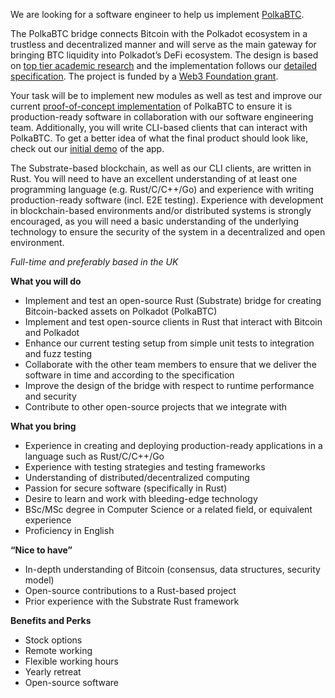 
We are looking for a software engineer to help us implement [PolkaBTC](https://medium.com/interlay/bitcoin-on-polkadot-proof-of-concept-for-trustless-bridge-shipped-6fb8e549bef0). 

The PolkaBTC bridge connects Bitcoin with the Polkadot ecosystem in a trustless and decentralized manner and will serve as the main gateway for bringing BTC liquidity into Polkadot’s DeFi ecosystem. The design is based on [top tier academic research](https://eprint.iacr.org/2018/643) and the implementation follows our [detailed specification](https://interlay.gitlab.io/polkabtc-spec/index.html). The project is funded by a [Web3 Foundation grant](https://web3.foundation/).

Your task will be to implement new modules as well as test and improve our current [proof-of-concept implementation](https://gitlab.com/interlay/btc-parachain) of PolkaBTC to ensure it is production-ready software in collaboration with our software engineering team. Additionally, you will write CLI-based clients that can interact with PolkaBTC. To get a better idea of what the final product should look like, check out our [initial demo](https://www.crowdcast.io/e/polkadefi-conference) of the app.

The Substrate-based blockchain, as well as our CLI clients, are written in Rust. You will need to have an excellent understanding of at least one programming language (e.g. Rust/C/C++/Go) and experience with writing production-ready software (incl. E2E testing). Experience with development in blockchain-based environments and/or distributed systems is strongly encouraged, as you will need a basic understanding of the underlying technology to ensure the security of the system in a decentralized and open environment.

*Full-time and preferably based in the UK*

**What you will do**

- Implement and test an open-source Rust (Substrate) bridge for creating Bitcoin-backed assets on Polkadot (PolkaBTC)
- Implement and test open-source clients in Rust that interact with Bitcoin and Polkadot
- Enhance our current testing setup from simple unit tests to integration and fuzz testing
- Collaborate with the other team members to ensure that we deliver the software in time and according to the specification
- Improve the design of the bridge with respect to runtime performance and security
- Contribute to other open-source projects that we integrate with 

**What you bring**

- Experience in creating and deploying production-ready applications in a language such as Rust/C/C++/Go
- Experience with testing strategies and testing frameworks
- Understanding of distributed/decentralized computing
- Passion for secure software (specifically in Rust)
- Desire to learn and work with bleeding-edge technology
- BSc/MSc degree in Computer Science or a related field, or equivalent experience
- Proficiency in English

**“Nice to have”**

- In-depth understanding of Bitcoin (consensus, data structures, security model)
- Open-source contributions to a Rust-based project
- Prior experience with the Substrate Rust framework

**Benefits and Perks**
* Stock options
* Remote working
* Flexible working hours
* Yearly retreat
* Open-source software